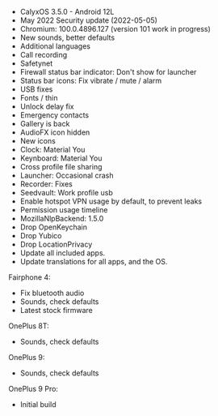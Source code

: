 * CalyxOS 3.5.0 - Android 12L
* May 2022 Security update (2022-05-05)
* Chromium: 100.0.4896.127 (version 101 work in progress)
* New sounds, better defaults
* Additional languages
* Call recording
* Safetynet
* Firewall status bar indicator: Don't show for launcher
* Status bar icons: Fix vibrate / mute / alarm
* USB fixes
* Fonts / thin
* Unlock delay fix
* Emergency contacts
* Gallery is back
* AudioFX icon hidden
* New icons
* Clock: Material You
* Keynboard: Material You
* Cross profile file sharing
* Launcher: Occasional crash
* Recorder: Fixes
* Seedvault: Work profile usb
* Enable hotspot VPN usage by default, to prevent leaks
* Permission usage timeline
* MozillaNlpBackend: 1.5.0
* Drop OpenKeychain
* Drop Yubico
* Drop LocationPrivacy
* Update all included apps.
* Update translations for all apps, and the OS.

Fairphone 4:
* Fix bluetooth audio 
* Sounds, check defaults
* Latest stock firmware

OnePlus 8T:
* Sounds, check defaults

OnePlus 9:
* Sounds, check defaults

OnePlus 9 Pro:
* Initial build
